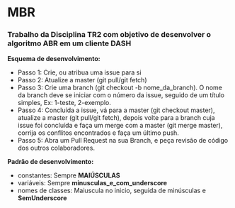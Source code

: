 # MBR
### Trabalho da Disciplina TR2 com objetivo de desenvolver o algoritmo ABR em um cliente DASH




**Esquema de desenvolvimento:**

- Passo 1: Crie, ou atribua uma issue para si
- Passo 2: Atualize a master (git pull/git fetch)
- Passo 3: Crie uma branch (git checkout -b nome_da_branch). O nome da branch deve se iniciar com o número da issue, seguido de um título simples, Ex: 1-teste, 2-exemplo.
- Passo 4: Concluída a issue, vá para a master (git checkout master), atualize a master (git pull/git fetch), depois volte para a branch cuja issue foi concluída e faça um merge com a master (git merge master), corrija os conflitos encontrados e faça um último push.
- Passo 5: Abra um Pull Request na sua Branch, e peça revisão de código dos outros colaboradores.



**Padrão de desenvolvimento:**

- constantes:         Sempre **MAIÚSCULAS**
- variáveis:          Sempre **minusculas_e_com_underscore**
- nomes de classes:   Maiuscula no inicio, seguida de minúsculas e **SemUnderscore**
    
